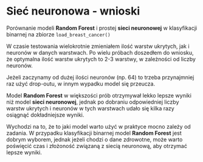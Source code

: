 # Sieć neuronowa - wnioski

Porównanie modeli **Random Forest** i prostej **sieci neuronowej**
w klasyfikacji binarnej na zbiorze `load_breast_cancer()`

W czasie testowania wielokrotnie zmieniałem ilość warstw
ukrytych, jak i neuronów w danych warstwach. Po wielu próbach
doszedłem do wniosku, że optymalna ilość warstw ukrytych to 
2-3 warstwy, w zależności od liczby neuronów. 

Jeżeli zaczynamy od dużej ilości neuronów (np. 64) to trzeba
przynajmniej raz użyć drop-outu, w innym wypadku model się przeucza.

Model **Random Forest** w większości prób otrzymywał lekko lepsze
wyniki niż model **sieci neuronowej**, jednak po dobraniu odpowiedniej
liczby warstw ukrytych i neuronów w tych warstwach udało się kilka razy
osiągnąć dokładniejsze wyniki.

Wychodzi na to, że to jaki model warto użyć w praktyce mocno zależy
od zadania. W przypadku klasyfikacji binarnej model **Random Forest**
jest dobrym wyborem, jednak jeżeli chodzi o dane zdrowotne, może
warto poświęcić czas i złożoność związaną z siecią neuronową, aby
otrzymać lepsze wyniki.
